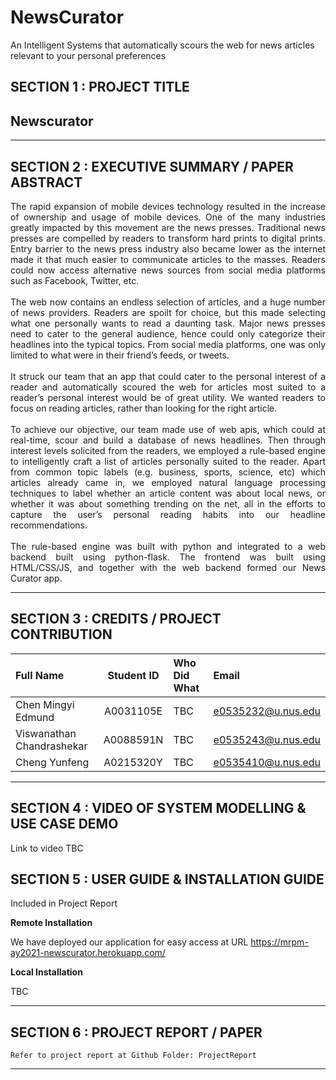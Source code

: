 # NewsCurator
An Intelligent Systems that automatically scours the web for news articles relevant to your personal preferences

## SECTION 1 : PROJECT TITLE
## Newscurator

---

## SECTION 2 : EXECUTIVE SUMMARY / PAPER ABSTRACT

<div style="text-align: justify"> The rapid expansion of mobile devices technology resulted in the increase of ownership and usage of mobile devices. One of the many industries greatly impacted by this movement are the news presses. Traditional news presses are compelled by readers to transform hard prints to digital prints. Entry barrier to the news press industry also became lower as the internet made it that much easier to communicate articles to the masses. Readers could now access alternative news sources from social media platforms such as Facebook, Twitter, etc. <br><br> The web now contains an endless selection of articles, and a huge number of news providers. Readers are spoilt for choice, but this made selecting what one personally wants to read a daunting task. Major news presses need to cater to the general audience, hence could only categorize their headlines into the typical topics. From social media platforms, one was only limited to what were in their friend’s feeds, or tweets. <br><br> It struck our team that an app that could cater to the personal interest of a reader and automatically scoured the web for articles most suited to a reader’s personal interest would be of great utility. We wanted readers to focus on reading articles, rather than looking for the right article. <br><br> To achieve our objective, our team made use of web apis, which could at real-time, scour and build a database of news headlines. Then through interest levels solicited from the readers, we employed a rule-based engine to intelligently craft a list of articles personally suited to the reader. Apart from common topic labels (e.g. business, sports, science, etc) which articles already came in, we employed natural language processing techniques to label whether an article content was about local news, or whether it was about something trending on the net, all in the efforts to capture the user’s personal reading habits into our headline recommendations. <br><br> The rule-based engine was built with python and integrated to a web backend built using python-flask. The frontend was built using HTML/CSS/JS, and together with the web backend formed our News Curator app. </div>

---

## SECTION 3 : CREDITS / PROJECT CONTRIBUTION

| Full Name  | Student ID | Who Did What | Email |
| :------------ |:---------------:| :-----| :-----|
| Chen Mingyi Edmund | A0031105E | TBC | e0535232@u.nus.edu |
| Viswanathan Chandrashekar | A0088591N | TBC | e0535243@u.nus.edu|
| Cheng Yunfeng | A0215320Y | TBC | e0535410@u.nus.edu|

---

## SECTION 4 : VIDEO OF SYSTEM MODELLING & USE CASE DEMO

Link to video TBC

## SECTION 5 : USER GUIDE & INSTALLATION GUIDE

Included in Project Report

**Remote Installation**

We have deployed our application for easy access at URL   https://mrpm-ay2021-newscurator.herokuapp.com/

**Local Installation**

TBC

---
## SECTION 6 : PROJECT REPORT / PAPER

`Refer to project report at Github Folder: ProjectReport`

---
